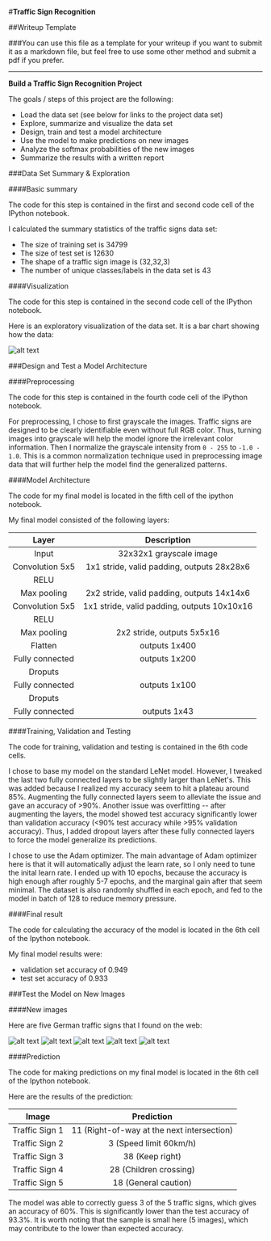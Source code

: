 #**Traffic Sign Recognition** 

##Writeup Template

###You can use this file as a template for your writeup if you want to submit it as a markdown file, but feel free to use some other method and submit a pdf if you prefer.

---

**Build a Traffic Sign Recognition Project**

The goals / steps of this project are the following:
* Load the data set (see below for links to the project data set)
* Explore, summarize and visualize the data set
* Design, train and test a model architecture
* Use the model to make predictions on new images
* Analyze the softmax probabilities of the new images
* Summarize the results with a written report


[//]: # (Image References)

[image1]: ./images/label_dist.png "Visualization"
[image2]: ./test_images/test1.jpg "Traffic Sign 1"
[image3]: ./test_images/test2.jpg "Traffic Sign 2"
[image4]: ./test_images/test3.jpg "Traffic Sign 3"
[image5]: ./test_images/test4.jpg "Traffic Sign 4"
[image6]: ./test_images/test5.jpg "Traffic Sign 5"

###Data Set Summary & Exploration

####Basic summary

The code for this step is contained in the first and second code cell of the IPython notebook.  

I calculated the summary statistics of the traffic
signs data set:

* The size of training set is 34799
* The size of test set is 12630
* The shape of a traffic sign image is (32,32,3)
* The number of unique classes/labels in the data set is 43

####Visualization

The code for this step is contained in the second code cell of the IPython notebook.  

Here is an exploratory visualization of the data set. It is a bar chart showing how the data:  

![alt text][image1]

###Design and Test a Model Architecture

####Preprocessing

The code for this step is contained in the fourth code cell of the IPython notebook.

For preprocessing, I chose to first grayscale the images. Traffic signs are designed to be clearly identifiable even without full RGB color. Thus, turning images into grayscale will help the model ignore the irrelevant color information. Then I normalize the grayscale intensity from `0 - 255` to `-1.0 - 1.0`. This is a common normalization technique used in preprocessing image data that will further help the model find the generalized patterns.


####Model Architecture

The code for my final model is located in the fifth cell of the ipython notebook. 

My final model consisted of the following layers:

| Layer         		|     Description	        					| 
|:---------------------:|:---------------------------------------------:| 
| Input         		| 32x32x1 grayscale image   							| 
| Convolution 5x5     	| 1x1 stride, valid padding, outputs 28x28x6 	|
| RELU					|												|
| Max pooling     	| 2x2 stride, valid padding, outputs 14x14x6	|
| Convolution 5x5     	| 1x1 stride, valid padding, outputs 10x10x16 	|
| RELU					|												|
| Max pooling	      	| 2x2 stride,  outputs 5x5x16 				|
| Flatten	    | 			outputs 1x400				|
| Fully connected		| outputs 1x200        									|
| Droputs		|         									|
| Fully connected		| outputs 1x100        									|
| Droputs		|         									|
| Fully connected		| outputs 1x43        									|
 
####Training, Validation and Testing

The code for training, validation and testing is contained in the 6th code cells.

I chose to base my model on the standard LeNet model. However, I tweaked the last two fully connected layers to be slightly larger than LeNet's. This was added because I realized my accuracy seem to hit a plateau around 85%. Augmenting the fully connected layers seem to alleviate the issue and gave an accuracy of >90%. Another issue was overfitting -- after augmenting the layers, the model showed test accuracy significantly lower than validation accuracy (<90% test accuracy while >95% validation accuracy). Thus, I added dropout layers after these fully connected layers to force the model generalize its predictions.

I chose to use the Adam optimizer. The main advantage of Adam optimizer here is that it will automatically adjust the learn rate, so I only need to tune the inital learn rate. I ended up with 10 epochs, because the accuracy is high enough after roughly 5-7 epochs, and the marginal gain after that seem minimal. The dataset is also randomly shuffled in each epoch, and fed to the model in batch of 128 to reduce memory pressure.

####Final result

The code for calculating the accuracy of the model is located in the 6th cell of the Ipython notebook.

My final model results were:
* validation set accuracy of 0.949 
* test set accuracy of 0.933 

###Test the Model on New Images

####New images

Here are five German traffic signs that I found on the web:

![alt text][image2] ![alt text][image3] ![alt text][image4] 
![alt text][image5] ![alt text][image6]

####Prediction

The code for making predictions on my final model is located in the 6th cell of the Ipython notebook.

Here are the results of the prediction:

| Image			        |     Prediction	        					| 
|:---------------------:|:---------------------------------------------:| 
| Traffic Sign 1      		| 11 (Right-of-way at the next intersection)   									| 
| Traffic Sign 2     			| 3 (Speed limit 60km/h) 										|
| Traffic Sign 3					| 38 (Keep right)											|
| Traffic Sign 4	      		| 28 (Children crossing)					 				|
| Traffic Sign 5			| 18 (General caution)      							|


The model was able to correctly guess 3 of the 5 traffic signs, which gives an accuracy of 60%. This is significantly lower than the test accuracy of 93.3%. It is worth noting that the sample is small here (5 images), which may contribute to the lower than expected accuracy.
